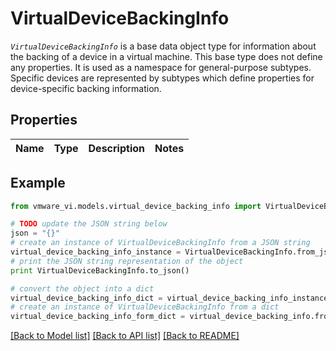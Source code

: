 # VirtualDeviceBackingInfo

<code>*VirtualDeviceBackingInfo*</code> is a base data object type for information about the backing of a device in a virtual machine.  This base type does not define any properties. It is used as a namespace for general-purpose subtypes. Specific devices are represented by subtypes which define properties for device-specific backing information. 

## Properties
Name | Type | Description | Notes
------------ | ------------- | ------------- | -------------

## Example

```python
from vmware_vi.models.virtual_device_backing_info import VirtualDeviceBackingInfo

# TODO update the JSON string below
json = "{}"
# create an instance of VirtualDeviceBackingInfo from a JSON string
virtual_device_backing_info_instance = VirtualDeviceBackingInfo.from_json(json)
# print the JSON string representation of the object
print VirtualDeviceBackingInfo.to_json()

# convert the object into a dict
virtual_device_backing_info_dict = virtual_device_backing_info_instance.to_dict()
# create an instance of VirtualDeviceBackingInfo from a dict
virtual_device_backing_info_form_dict = virtual_device_backing_info.from_dict(virtual_device_backing_info_dict)
```
[[Back to Model list]](../README.md#documentation-for-models) [[Back to API list]](../README.md#documentation-for-api-endpoints) [[Back to README]](../README.md)


